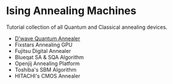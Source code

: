 # Ising Annealing Machines
Tutorial collection of all Quantum and Classical annealing devices.

* [D'wave Quantum Annealer](https://github.com/speQtrum/Ising_Annealing_Machines/tree/main/D'wave%20tutorials)
* Fixstars Annealing GPU
* Fujitsu Digital Annealer
* Blueqat SA & SQA Algorithm
* Openjij Annealing Platform
* Toshiba's SBM Algorithm
* HITACHI's CMOS Annealer
